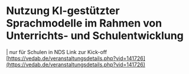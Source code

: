 # Nutzung Kl-gestützter Sprachmodelle im Rahmen von Unterrichts- und Schulentwicklung

| nur für Schulen in NDS
Link zur Kick-off [https://vedab.de/veranstaltungsdetails.php?vid=141726](https://vedab.de/veranstaltungsdetails.php?vid=141726)
